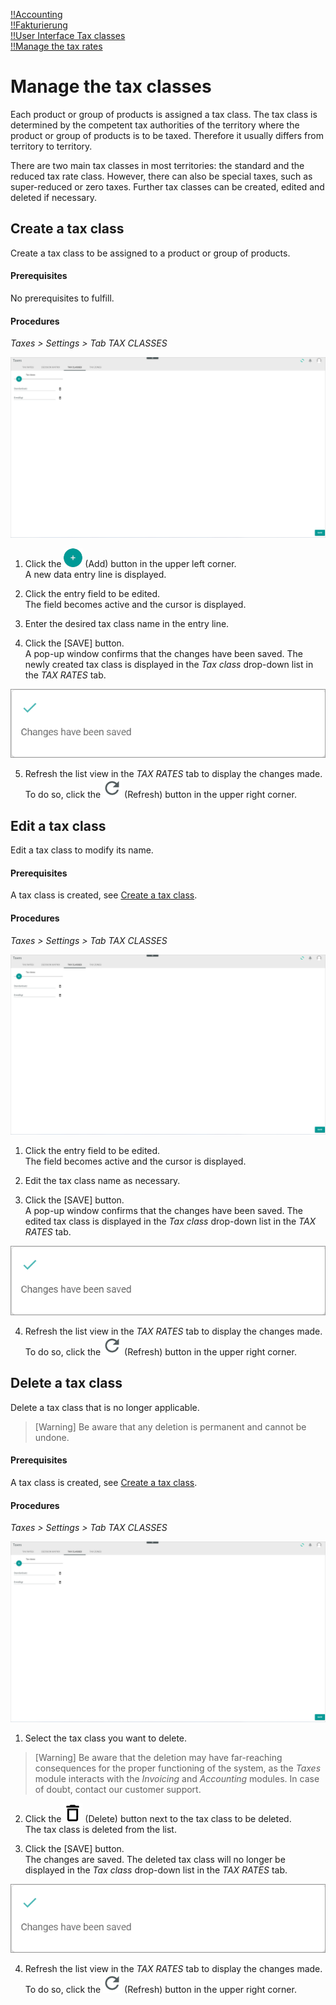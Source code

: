 [!!Accounting](RetailSuiteAccounting)  
[!!Fakturierung](RetailSuiteFaktBase)  
[!!User Interface Tax classes](../UserInterface/XX_TaxClasses.md)  
[!!Manage the tax rates](./01_ManageTaxRates.md)  



# Manage the tax classes

Each product or group of products is assigned a tax class. The tax class is determined by the competent tax authorities of the territory where the product or group of products is to be taxed. Therefore it usually differs from territory to territory.

There are two main tax classes in most territories: the standard and the reduced tax rate class. However, there can also be special taxes, such as super-reduced or zero taxes. Further tax classes can be created, edited and deleted if necessary.

[comment]: <> (Work in progress!)


## Create a tax class

Create a tax class to be assigned to a product or group of products.

#### Prerequisites  

No prerequisites to fulfill.

#### Procedures

*Taxes > Settings > Tab TAX CLASSES*

![Tax classes](../../Assets/Screenshots/Taxes/Settings/TaxClasses/TaxClasses.png "[Tax classes]")

1. Click the ![Add](../../Assets/Icons/Plus01.png "[Add]") (Add) button in the upper left corner.   
  A new data entry line is displayed.  

2. Click the entry field to be edited.  
  The field becomes active and the cursor is displayed.

3. Enter the desired tax class name in the entry line.  

4. Click the [SAVE] button.  
  A pop-up window confirms that the changes have been saved. The newly created tax class is displayed in the *Tax class* drop-down list in the *TAX RATES* tab.

  ![Changes saved](../../Assets/Screenshots/Taxes/Settings/TaxClasses/ChangesSaved.png "[Changes saved]")

5. Refresh the list view in the *TAX RATES* tab to display the changes made. To do so, click the ![Refresh](../../Assets/Icons/Refresh01.png "[Refresh]") (Refresh) button in the upper right corner.


## Edit a tax class

Edit a tax class to modify its name.

#### Prerequisites

A tax class is created, see [Create a tax class](#create-a-tax-class).

#### Procedures

*Taxes > Settings > Tab TAX CLASSES*

![Tax classes](../../Assets/Screenshots/Taxes/Settings/TaxClasses/TaxClasses.png "[Tax classes]")

1. Click the entry field to be edited.  
  The field becomes active and the cursor is displayed.

2. Edit the tax class name as necessary.

3. Click the [SAVE] button.  
  A pop-up window confirms that the changes have been saved. The edited tax class is displayed in the *Tax class* drop-down list in the *TAX RATES* tab.

  ![Changes saved](../../Assets/Screenshots/Taxes/Settings/TaxClasses/ChangesSaved.png "[Changes saved]")

4. Refresh the list view in the *TAX RATES* tab to display the changes made. To do so, click the ![Refresh](../../Assets/Icons/Refresh01.png "[Refresh]") (Refresh) button in the upper right corner.


## Delete a tax class

Delete a tax class that is no longer applicable.  

> [Warning] Be aware that any deletion is permanent and cannot be undone.

#### Prerequisites

A tax class is created, see [Create a tax class](#create-a-tax-class).

#### Procedures

*Taxes > Settings > Tab TAX CLASSES*

![Tax classes](../../Assets/Screenshots/Taxes/Settings/TaxClasses/TaxClasses.png "[Tax classes]")

1. Select the tax class you want to delete.

  > [Warning] Be aware that the deletion may have far-reaching consequences for the proper functioning of the system, as the *Taxes* module interacts with the *Invoicing* and *Accounting* modules. In case of doubt, contact our customer support.

2. Click the ![Delete](../../Assets/Icons/Trash08.png "[Delete]") (Delete) button next to the tax class to be deleted.  
  The tax class is deleted from the list.

3. Click the [SAVE] button.  
  The changes are saved. The deleted tax class will no longer be displayed in the *Tax class* drop-down list in the *TAX RATES* tab.

  ![Changes saved](../../Assets/Screenshots/Taxes/Settings/TaxClasses/ChangesSaved.png "[Changes saved]")

4. Refresh the list view in the *TAX RATES* tab to display the changes made. To do so, click the ![Refresh](../../Assets/Icons/Refresh01.png "[Refresh]") (Refresh) button in the upper right corner.

[comment]: <> (SAVE necessary to save changes, that is, for changes to be displayed in the drop-down list in TAX RATES? RS FH/JS. At the moment -01.08.22.- not working.)

